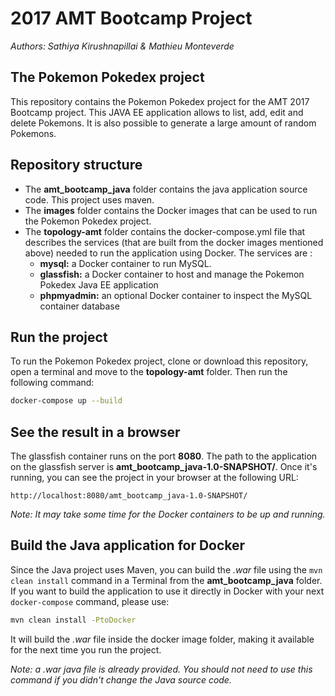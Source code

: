 # 2017 AMT Bootcamp Project #
*Authors: Sathiya Kirushnapillai & Mathieu Monteverde*

## The Pokemon Pokedex project ##
This repository contains the Pokemon Pokedex project for the AMT 2017 Bootcamp project. 
This JAVA EE application allows to list, add, edit and delete Pokemons. It is also possible to generate a large amount of random Pokemons. 

## Repository structure ##
- The **amt_bootcamp_java** folder contains the java application source code. This project uses maven.
- The **images** folder contains the Docker images that can be used to run the Pokemon Pokedex project.
- The **topology-amt** folder contains the docker-compose.yml file that describes the services (that are built from the docker images mentioned above) needed to run the application using Docker. The services are :
	- **mysql:** a Docker container to run MySQL.
	- **glassfish:** a Docker container to host and manage the Pokemon Pokedex Java EE application
	- **phpmyadmin:** an optional Docker container to inspect the MySQL container database

## Run the project ##
To run the Pokemon Pokedex project, clone or download this repository, open a terminal and move to the **topology-amt** folder. Then run the following command: 

```bash
docker-compose up --build
```

## See the result in a browser ##
The glassfish container runs on the port **8080**. The path to the application on the glassfish server is **amt_bootcamp_java-1.0-SNAPSHOT/**. Once it's running, you can see the project in your browser at the following URL:
```
http://localhost:8080/amt_bootcamp_java-1.0-SNAPSHOT/
```
*Note: It may take some time for the Docker containers to be up and running.*

## Build the Java application for Docker ##
Since the Java project uses Maven, you can build the *.war* file using the `mvn clean install` command in a Terminal from the **amt_bootcamp_java** folder. If you want to build the application to use it directly in Docker with your next `docker-compose` command, please use:
```bash
mvn clean install -PtoDocker
```
It will build the *.war* file inside the docker image folder, making it available for the next time you run the project.

*Note: a .war java file is already provided. You should not need to use this command if you didn't change the Java source code.*